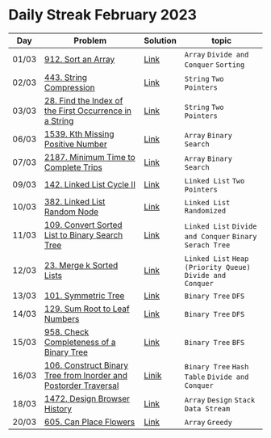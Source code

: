# Daily Streak February 2023

|Day|Problem|Solution|topic|
|---|-------|--------|-----|
|01/03|[912. Sort an Array](https://leetcode.com/problems/sort-an-array/)|[Link](./912-sort_an_array.cpp)|`Array` `Divide and Conquer` `Sorting`|
|02/03|[443. String Compression](https://leetcode.com/problems/string-compression/)|[Link](./443-string_compression.cpp)|`String` `Two Pointers`|
|03/03|[28. Find the Index of the First Occurrence in a String](https://leetcode.com/problems/find-the-index-of-the-first-occurrence-in-a-string/)|[Link](./28-find_the_index_of_the_first_occurrence_in_a_string.cpp)|`String` `Two Pointers`|
|06/03|[1539. Kth Missing Positive Number](https://leetcode.com/problems/kth-missing-positive-number/)|[Link](./1539-kth_missing_positive_number.cpp)|`Array` `Binary Search`|
|07/03|[2187. Minimum Time to Complete Trips](https://leetcode.com/problems/minimum-time-to-complete-trips/)|[Link](./2187-minimum_time_to_complete_trips.cpp)|`Array` `Binary Search`|
|09/03|[142. Linked List Cycle II](https://leetcode.com/problems/linked-list-cycle-ii/)|[Link](./142-linked_list_cycle_II.cpp)|`Linked List` `Two Pointers`|
|10/03|[382. Linked List Random Node](https://leetcode.com/problems/linked-list-random-node/)|[Link](./382-linked_list_random_node.cpp)|`Linked List` `Randomized`|
|11/03|[109. Convert Sorted List to Binary Search Tree](https://leetcode.com/problems/convert-sorted-list-to-binary-search-tree/)|[Link](./109-convert_sorted_list_to_binary_serach_tree.cpp)|`Linked List` `Divide and Conquer` `Binary Serach Tree`|
|12/03|[23. Merge k Sorted Lists](https://leetcode.com/problems/merge-k-sorted-lists/)|[Link](./23-merge_k_sorted_lists.cpp)|`Linked List` `Heap (Priority Queue)` `Divide and Conquer`|  
|13/03|[101. Symmetric Tree](https://leetcode.com/problems/symmetric-tree/)|[Link](./101-symmetric_tree.cpp)|`Binary Tree` `DFS`|
|14/03|[129. Sum Root to Leaf Numbers](https://leetcode.com/problems/sum-root-to-leaf-numbers/)|[Link](./129-sum_root_to_leaf_numbers.cpp)|`Binary Tree` `DFS`|
|15/03|[958. Check Completeness of a Binary Tree](https://leetcode.com/problems/check-completeness-of-a-binary-tree/)|[Link](./958-check_completeness_of_a_binary_tree.cpp)|`Binary Tree` `BFS`|
|16/03|[106. Construct Binary Tree from Inorder and Postorder Traversal](https://leetcode.com/problems/construct-binary-tree-from-inorder-and-postorder-traversal/)|[Linik](./106-construct_binary_tree_from_inorder_and_postorder_traversal.cpp)|`Binary Tree` `Hash Table` `Divide and Conquer`|
|18/03|[1472. Design Browser History](https://leetcode.com/problems/design-browser-history/)|[Link](./1472-design_browser_history.cpp)|`Array` `Design` `Stack` `Data Stream`|
|20/03|[605. Can Place Flowers](https://leetcode.com/problems/can-place-flowers/)|[Link](./605-can_place_flowers.cpp)|`Array` `Greedy`|
